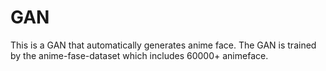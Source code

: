 # GAN
This is a GAN that automatically generates anime face. The GAN is trained by the anime-fase-dataset which includes 60000+ animeface.
